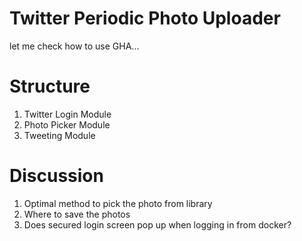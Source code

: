 # Twitter Periodic Photo Uploader
let me check how to use GHA...

# Structure
1. Twitter Login Module
2. Photo Picker Module
3. Tweeting Module

# Discussion
1. Optimal method to pick the photo from library
2. Where to save the photos
3. Does secured login screen pop up when logging in from docker?

